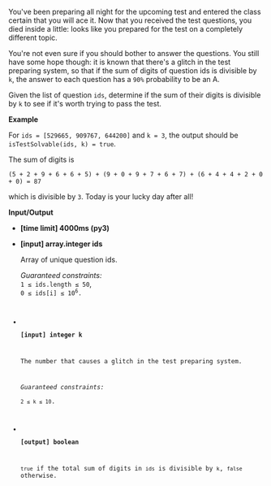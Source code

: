 <div class="markdown"><p>You've been preparing all night for the upcoming test and entered the class certain that you will ace it. Now that you received the test questions, you died inside a little: looks like you prepared for the test on a completely different topic.</p>
<p>You're not even sure if you should bother to answer the questions. You still have some hope though: it is known that there's a glitch in the test preparing system, so that if the sum of digits of question ids is divisible by <code>k</code>, the answer to each question has a <code>90%</code> probability to be an A.</p>
<p>Given the list of question <code>ids</code>, determine if the sum of their digits is divisible by <code>k</code> to see if it's worth trying to pass the test.</p>
<p><strong>Example</strong></p>
<p>For <code>ids = [529665, 909767, 644200]</code> and <code>k = 3</code>, the output should be<br>
<code>isTestSolvable(ids, k) = true</code>.</p>
<p>The sum of digits is</p>
<pre><code>(5 + 2 + 9 + 6 + 6 + 5) + (9 + 0 + 9 + 7 + 6 + 7) + (6 + 4 + 4 + 2 + 0 + 0) = 87
</code></pre>
<p>which is divisible by <code>3</code>. Today is your lucky day after all!</p>
<p><strong>Input/Output</strong></p>
<ul>
<li><strong>[time limit] 4000ms (py3)</strong></li>
</ul>
<ul>
<li>
<p><strong>[input] array.integer ids</strong></p>
<p>Array of unique question ids.</p>
<p><em>Guaranteed constraints:</em><br>
<code>1 ≤ ids.length ≤ 50</code>,<br>
<code>0 ≤ ids[i] ≤ 10<sup>6</sup>.</code></p><code>
</code></li><code>
<li>
<p><strong>[input] integer k</strong></p>
<p>The number that causes a glitch in the test preparing system.</p>
<p><em>Guaranteed constraints:</em><br>
<code>2 ≤ k ≤ 10</code>.</p>
</li>
<li>
<p><strong>[output] boolean</strong></p>
<p><code>true</code> if the total sum of digits in <code>ids</code> is divisible by <code>k</code>, <code>false</code> otherwise.</p>
</li>
</code></ul><code>
</code></div>